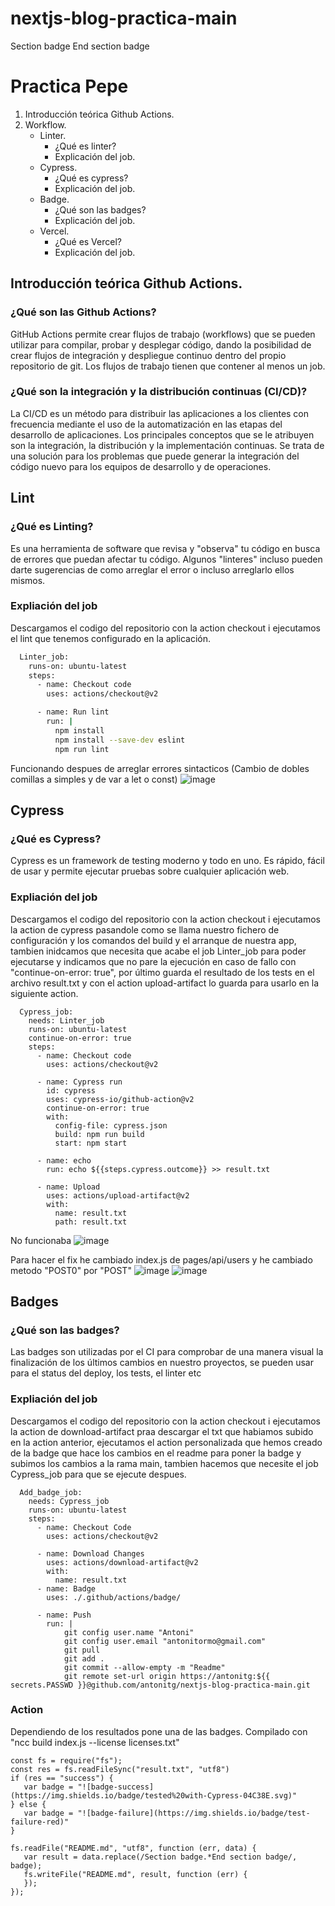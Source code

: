 # nextjs-blog-practica-main
Section badge  End section badge

# Practica Pepe

1. Introducción teórica Github Actions.
2. Workflow.
   - Linter.
     - ¿Qué es linter?
     - Explicación del job.
   - Cypress.
     - ¿Qué es cypress?
     - Explicación del job.
   - Badge.
     - ¿Qué son las badges?
     - Explicación del job.
   - Vercel.
     - ¿Qué es Vercel?
     - Explicación del job.

## Introducción teórica Github Actions.
### ¿Qué son las Github Actions?
GitHub Actions permite crear flujos de trabajo (workflows) que se pueden utilizar para compilar, probar y desplegar código, dando la posibilidad de crear flujos de integración y despliegue continuo dentro del propio repositorio de git. Los flujos de trabajo tienen que contener al menos un job.

### ¿Qué son la integración y la distribución continuas (CI/CD)?
La CI/CD es un método para distribuir las aplicaciones a los clientes con frecuencia mediante el uso de la automatización en las etapas del desarrollo de aplicaciones. Los principales conceptos que se le atribuyen son la integración, la distribución y la implementación continuas. Se trata de una solución para los problemas que puede generar la integración del código nuevo para los equipos de desarrollo y de operaciones.

## Lint
### ¿Qué es Linting?
Es una herramienta de software que revisa y "observa" tu código en busca de errores que puedan afectar tu código. Algunos "linteres" incluso pueden darte sugerencias de como arreglar el error o incluso arreglarlo ellos mismos.

### Expliación del job
Descargamos el codigo del repositorio con la action checkout i ejecutamos el lint que tenemos configurado en la aplicación.

```bash
  Linter_job:
    runs-on: ubuntu-latest
    steps:
      - name: Checkout code
        uses: actions/checkout@v2

      - name: Run lint
        run: |
          npm install
          npm install --save-dev eslint
          npm run lint
```
Funcionando despues de arreglar errores sintacticos (Cambio de dobles comillas a simples y de var a let o const)
![image](https://user-images.githubusercontent.com/45063500/146681917-da69d71a-911f-444e-90d9-82f704c4baff.png)

## Cypress
### ¿Qué es Cypress?
Cypress es un framework de testing moderno y todo en uno. Es rápido, fácil de usar y permite ejecutar pruebas sobre cualquier aplicación web.

### Expliación del job
Descargamos el codigo del repositorio con la action checkout i ejecutamos la action de cypress pasandole como se llama nuestro fichero de configuración y los comandos del build y el arranque de nuestra app, tambien inidcamos que necesita que acabe el job Linter_job para poder ejecutarse y indicamos que no pare la ejecución en caso de fallo con "continue-on-error: true", por último guarda el resultado de los tests en el archivo result.txt y con el action upload-artifact lo guarda para usarlo en la siguiente action.

```
  Cypress_job:
    needs: Linter_job
    runs-on: ubuntu-latest
    continue-on-error: true
    steps:
      - name: Checkout code
        uses: actions/checkout@v2

      - name: Cypress run
        id: cypress
        uses: cypress-io/github-action@v2
        continue-on-error: true
        with:
          config-file: cypress.json
          build: npm run build
          start: npm start
 
      - name: echo
        run: echo ${{steps.cypress.outcome}} >> result.txt

      - name: Upload
        uses: actions/upload-artifact@v2
        with:
          name: result.txt
          path: result.txt
```
No funcionaba 
![image](https://user-images.githubusercontent.com/45063500/146682872-880efa33-4c3e-4d05-a036-3f10dd27f5f6.png)

Para hacer el fix he cambiado index.js de pages/api/users y he cambiado metodo "POST0" por "POST"
![image](https://user-images.githubusercontent.com/45063500/146682841-a0013819-0789-4dd5-9305-22878ccdbfea.png)
![image](https://user-images.githubusercontent.com/45063500/146684469-43433c3d-b9d4-401a-afb8-e4e01f6fe848.png)

## Badges
### ¿Qué son las badges?
Las badges son utilizadas por el CI para comprobar de una manera visual la finalización de los últimos cambios en nuestro proyectos, se pueden usar para el status del deploy, los tests, el linter etc

### Expliación del job
Descargamos el codigo del repositorio con la action checkout i ejecutamos la action de download-artifact praa descargar el txt que habiamos subido en la action anterior, ejecutamos el action personalizada que hemos creado de la badge que hace los cambios en el readme para poner la badge y subimos los cambios a la rama main, tambien hacemos que necesite el job Cypress_job para que se ejecute despues.

```
  Add_badge_job:
    needs: Cypress_job
    runs-on: ubuntu-latest
    steps:
      - name: Checkout Code
        uses: actions/checkout@v2
      
      - name: Download Changes
        uses: actions/download-artifact@v2
        with:
          name: result.txt
      - name: Badge  
        uses: ./.github/actions/badge/
      
      - name: Push
        run: | 
            git config user.name "Antoni"
            git config user.email "antonitormo@gmail.com"
            git pull
            git add .
            git commit --allow-empty -m "Readme" 
            git remote set-url origin https://antonitg:${{ secrets.PASSWD }}@github.com/antonitg/nextjs-blog-practica-main.git

```

### Action
Dependiendo de los resultados pone una de las badges.
Compilado con "ncc build index.js --license licenses.txt"

```
const fs = require("fs");
const res = fs.readFileSync("result.txt", "utf8")
if (res == "success") {
   var badge = "![badge-success](https://img.shields.io/badge/tested%20with-Cypress-04C38E.svg)"
} else {
   var badge = "![badge-failure](https://img.shields.io/badge/test-failure-red)"
}

fs.readFile("README.md", "utf8", function (err, data) {
   var result = data.replace(/Section badge.*End section badge/, badge);
   fs.writeFile("README.md", result, function (err) {
   });
});  
```

<!-- Section badg  End section badg -->
